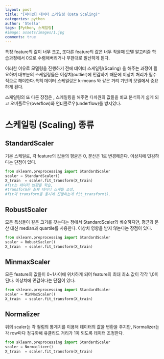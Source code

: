 ```yaml
---
layout: post
title: "[파이썬] 데이터 스케일링 (Data Scaling)"
categories: python
author: 'Stella'
tags: [Python, 스케일링]
#image: assets/images/1.jpg
comments: true
---
```




특정 feature의 값이 너무 크고, 또다른 feature의 값은 너무 작을때 모델 알고리즘 학습과정에서 0으로 수렴해버리거나 무한대로 발산하게 된다. 

이러한 이유로 모델링을 진행하기 전에 데이터 스케일링(Scaling) 을 해주는 과정이 필요하며 대부분의 스케일링들은 이상치(outlier)에 민감하기 때문에 이상치 처리가 필수적으로 해야한다.특히 데이터 스케일링은 k-means 와 같은 거리 기반의 모델에서 중요하게 된다. 

스케일링의 또 다른 장점은 , 스케일링을 해주면 다차원의 값들을 비교 분석하기 쉽게 되고 오버플로우(overflow)와 언더플로우(underflow)를 방지있다. 



# 스케일링 (Scaling) 종류 



## StandardScaler 

기본 스케일로, 각 feature의 값들의 평균은 0, 분산은 1로 변경해준다. 이상치에 민감하다는 단점이 있다.

```python
from sklearn.preprocessing import StandardScaler
scaler = StandardScaler()
X_train  = scaler.fit_transform(X_train)
#fit는 데이터 변환을 학습,
#transform은 실제 데이터 스케일 조정,
#fit과 transform을 동시에 진행하는게 fit_transform().
```



## RobustScaler 

모든 특성들이 같은 크기를 갖는다는 점에서 StandardScaler와 비슷하지만, 평균과 분산 대신 median과 quartile를 사용한다. 이상치 영향을 받지 않는다는 장점이 있다.

```python
from sklearn.preprocessing import StandardScaler
scaler = RobustSacler()
X_train  = scaler.fit_transform(X_train)
```



## MinmaxScaler

모든 feature의 값들이 0~1사이에 위치하게 되어 feature의 최대 최소 값이 각각 1,0이 된다. 이상치에 민감하다는 단점이 있다.

```python
from sklearn.preprocessing import StandardScaler
scaler = MinMaxScaler()
X_train  = scaler.fit_transform(X_train)
```



## Normalizer

위의 scaler는 각 컬럼의 통계치를 이용해 데이터의 값을 변환을 주지만, Normalizer는 각 row마다 정규화해 유클리드 거리가 1이 되도록 데이터 조정한다.

```python
from sklearn.preprocessing import StandardScaler
scaler = Normailizer()
X_train  = scaler.fit_transform(X_train)
```

